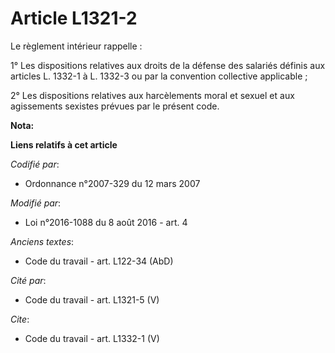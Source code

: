 # Article L1321-2

Le règlement intérieur rappelle : 

1° Les dispositions relatives aux droits de la défense des salariés définis aux articles L. 1332-1 à L. 1332-3 ou par la
convention collective applicable ; 

2° Les dispositions relatives aux harcèlements moral et sexuel et aux agissements sexistes prévues par le présent code.

**Nota:**



**Liens relatifs à cet article**

_Codifié par_:

  - Ordonnance n°2007-329 du 12 mars 2007

_Modifié par_:

  - Loi n°2016-1088 du 8 août 2016 - art. 4

_Anciens textes_:

  - Code du travail - art. L122-34 (AbD)

_Cité par_:

  - Code du travail - art. L1321-5 (V)

_Cite_:

  - Code du travail - art. L1332-1 (V)
